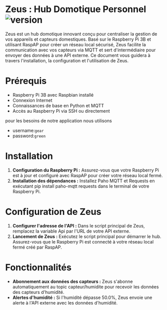 # Zeus : Hub Domotique Personnel ![version](https://img.shields.io/badge/Version-1.2-green)

Zeus est un hub domotique innovant conçu pour centraliser la gestion de vos appareils et capteurs domestiques. Basé sur le Raspberry Pi 3B et utilisant RaspAP pour créer un réseau local sécurisé, Zeus facilite la communication avec vos capteurs via MQTT et sert d'intermédiaire pour envoyer des données à une API externe. Ce document vous guidera à travers l'installation, la configuration et l'utilisation de Zeus.

# Prérequis

* Raspberry Pi 3B avec Raspbian installé
* Connexion Internet
* Connaissances de base en Python et MQTT
* Accès au Raspberry Pi via SSH ou directement

pour les besoins de notre application nous utilisons
- username:`gear`
- password:`green`

# Installation

1. **Configuration du Raspberry Pi :** Assurez-vous que votre Raspberry Pi est à jour et configuré avec RaspAP pour créer votre réseau local fermé.
2. **Installation des dépendances :** Installez Paho MQTT et Requests en exécutant pip install paho-mqtt requests dans le terminal de votre Raspberry Pi.

# Configuration de Zeus

1. **Configurer l'adresse de l'API :** Dans le script principal de Zeus, remplacez la variable Api par l'URL de votre API externe.
2. **Lancement de Zeus :** Exécutez le script principal pour démarrer le hub. Assurez-vous que le Raspberry Pi est connecté à votre réseau local fermé créé par RaspAP.

# Fonctionnalités

* **Abonnement aux données des capteurs :** Zeus s'abonne automatiquement au topic capteur/humidite pour recevoir les données des capteurs d'humidité.
* **Alertes d'humidité :** Si l'humidité dépasse 50.0%, Zeus envoie une alerte à l'API externe avec les données d'humidité.
